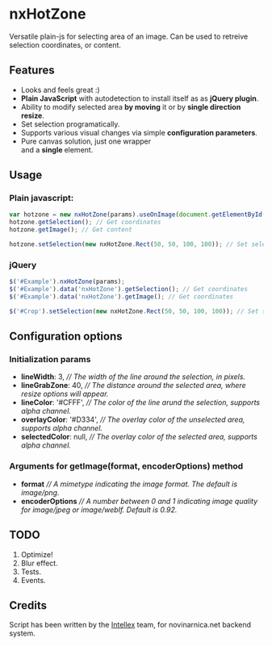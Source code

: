 # nxHotZone

Versatile plain-js for selecting area of an image.
Can be used to retreive selection coordinates, or content.

## Features
* Looks and feels great :)
* __Plain JavaScript__ with autodetection to install itself as as __jQuery plugin__.
* Ability to modify selected area __by moving__ it or by __single direction resize__.
* Set selection programatically.
* Supports various visual changes via simple __configuration parameters__.
* Pure canvas solution, just one wrapper <div> and a __single <canvas>__ element.

## Usage
### Plain javascript:
```js
var hotzone = new nxHotZone(params).useOnImage(document.getElementById('Example'));
hotzone.getSelection(); // Get coordinates
hotzone.getImage(); // Get content

hotzone.setSelection(new nxHotZone.Rect(50, 50, 100, 100)); // Set selection (args: left, right, width, height)
```

### jQuery
```js
$('#Example').nxHotZone(params);
$('#Example').data('nxHotZone').getSelection(); // Get coordinates
$('#Example').data('nxHotZone').getImage(); // Get coordinates

$('#Crop').setSelection(new nxHotZone.Rect(50, 50, 100, 100)); // Set selection (args: left, right, width, height)
```

## Configuration options

### Initialization params
* __lineWidth__: 3, _// The width of the line around the selection, in pixels._
* __lineGrabZone__: 40, _// The distance around the selected area, where resize options will appear._
* __lineColor__: '#CFFF', _// The color of the line arund the selection, supports alpha channel._
* __overlayColor__: '#D334', _// The overlay color of the unselected area, supports alpha channel._
* __selectedColor__: null, _// The overlay color of the selected area, supports alpha channel._

### Arguments for getImage(format, encoderOptions) method
* __format__ _// A mimetype indicating the image format. The default is image/png._
* __encoderOptions__ _// A number between 0 and 1 indicating image quality for image/jpeg or image/webIf. Default is 0.92._

## TODO
1. Optimize!
2. Blur effect.
2. Tests.
3. Events.


## Credits
Script has been written by the [Intellex](http://intellex.rs/en) team, for novinarnica.net backend system.

